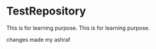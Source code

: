 # TestRepository
This is for learning purpose.
This is for learning purpose.

changes made my ashraf